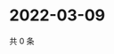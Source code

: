 # 2022-03-09

共 0 条

<!-- BEGIN WEIBO -->
<!-- 最后更新时间 Wed Mar 09 2022 04:13:19 GMT+0800 (China Standard Time) -->

<!-- END WEIBO -->
